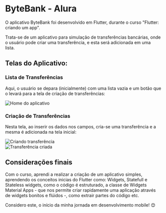 # ByteBank - Alura

O aplicativo ByteBank foi desenvolvido em Flutter, durante o curso "Flutter: criando um app".

Trata-se de um aplicativo para simulação de transferências bancárias, onde o usuário pode criar uma transferência, e esta será adicionada em uma lista.

## Telas do Aplicativo:

### Lista de Transferências

Aqui, o usuário se depara (inicialmente) com uma lista vazia e um botão que o levará para a tela de criação de transferências:

<img scr="GitHub/images/home_sem_nada.png" alt="Home do aplicativo">

### Criação de Transferências

Nesta tela, ao inserir os dados nos campos, cria-se uma transferência e a mesma é adicionada na tela inicial:

<img scr="GitHub/images/criando_transf.png" alt="Criando transferência"><br>
<img scr="GitHub/images/home_com_transf.png" alt="Transferência criada">

## Considerações finais

Com o curso, aprendi a realizar a criação de um aplicativo simples, aprendendo os conceitos inicias do Flutter como: Widgets, Statefull e Stateless widgets, como o código é estruturado, a classe de Widgets Material Apps - que nos permite criar rapidamente uma aplicação através de widgets bonitos e flúidos -, como extrair partes do código etc.

Considero este, o início da minha jornada em desenvolvimento mobile! 😊
